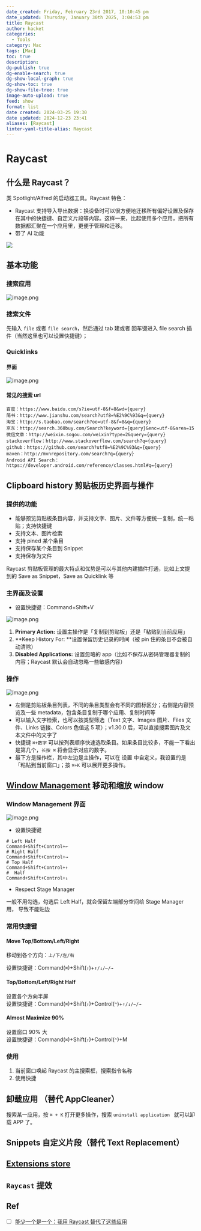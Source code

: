 ```yaml
---
date_created: Friday, February 23rd 2017, 10:10:45 pm
date_updated: Thursday, January 30th 2025, 3:04:53 pm
title: Raycast
author: hacket
categories:
  - Tools
category: Mac
tags: [Mac]
toc: true
description: 
dg-publish: true
dg-enable-search: true
dg-show-local-graph: true
dg-show-toc: true
dg-show-file-tree: true
image-auto-upload: true
feed: show
format: list
date created: 2024-03-25 19:30
date updated: 2024-12-23 23:41
aliases: [Raycast]
linter-yaml-title-alias: Raycast
---
```


# Raycast

## 什么是 Raycast？

类 Spotlight/Alfred 的启动器工具。Raycast 特色：

- Raycast 支持导入导出数据：换设备时可以很方便地迁移所有偏好设置及保存在其中的快捷键、自定义片段等内容。这样一来，比起使用多个应用，把所有数据都汇聚在一个应用里，更便于管理和迁移。
- 带了 AI 功能 

![](https://raw.githubusercontent.com/hacket/ObsidianOSS/master/obsidian/202501010053692.png)

## 基本功能

### 搜索应用

![image.png](https://raw.githubusercontent.com/hacket/ObsidianOSS/master/obsidian/202501010053700.png)

### 搜索文件

先输入 `file` 或者 `file search`，然后通过 tab 建或者 回车键进入 file search 插件（当然这里也可以设置快捷键）；

### Quicklinks

#### 界面

![image.png](https://raw.githubusercontent.com/hacket/ObsidianOSS/master/obsidian/202501010053701.png)

#### 常见的搜索 url

```
百度：https://www.baidu.com/s?ie=utf-8&f=8&wd={query}
简书：http://www.jianshu.com/search?utf8=%E2%9C%93&q={query}
淘宝：http://s.taobao.com/search?oe=utf-8&f=8&q={query}
京东：http://search.360buy.com/Search?keyword={query}&enc=utf-8&area=15
微信文章：http://weixin.sogou.com/weixin?type=2&query={query}
stackoverflow：http://www.stackoverflow.com/search?q={query}
github：https://github.com/search?utf8=%E2%9C%93&q={query}
maven：http://mvnrepository.com/search?q={query}
Android API Search：https://developer.android.com/reference/classes.html#q={query}
```

## Clipboard history 剪贴板历史界面与操作

### 提供的功能

- 能够预览剪贴板条目内容，并支持文字、图片、文件等方便统一复制，统一粘贴；支持快捷键
- 支持文本、图片检索
- 支持 pined 某个条目
- 支持保存某个条目到 Snippet
- 支持保存为文件

Raycast 剪贴板管理的最大特点和优势是可以与其他内建插件打通，比如上文提到的 Save as Snippet，Save as Quicklink 等

### 主界面及设置

- 设置快捷键：Command+Shift+V

![image.png](https://raw.githubusercontent.com/hacket/ObsidianOSS/master/obsidian/202501010053702.png)

1. **Primary Action:** 设置主操作是「复制到剪贴板」还是「粘贴到当前应用」
2. **Keep History For: **设置保留历史记录的时间（被 pin 住的条目不会被自动清除）
3. **Disabled Applications:** 设置忽略的 app（比如不保存从密码管理器复制的内容；Raycast 默认会自动忽略一些敏感内容）

### 操作

![image.png](https://raw.githubusercontent.com/hacket/ObsidianOSS/master/obsidian/202501010053703.png)

- 左侧是剪贴板条目列表，不同的条目类型会有不同的图标区分；右侧是内容预览及一些 metadata，包含条目复制于哪个应用、复制时间等
- 可以输入文字检索，也可以按类型筛选（Text 文字、Images 图片、Files 文件、Links 链接、Colors 色值这 5 项）；v1.30.0 后，可以直接搜索图片及文本文件中的文字了
- 快捷键 `⌘+数字` 可以按列表顺序快速选取条目。如果条目比较多，不能一下看出是第几个，`长按 ⌘` 将会显示对应的数字。
- 最下方是操作栏，其中左边是主操作，可以在 设置 中自定义，我设置的是「粘贴到当前窗口」；按 `⌘+K` 可以展开更多操作。

## [Window Management](https://raycastapp.notion.site/Window-Management-30b5f3e5210e43ebb63969cfc8cda717) 移动和缩放 window

### Window Management 界面

![image.png](https://raw.githubusercontent.com/hacket/ObsidianOSS/master/obsidian/202501010053704.png)

- 设置快捷键

```shell
# Left Half
Command+Shift+Control+←
# Right Half
Command+Shift+Control+→
# Top Half
Command+Shift+Control+↑
#  Half
Command+Shift+Control+↓
```

- Respect Stage Manager

一般不用勾选，勾选后 Left Half，就会保留左端部分空间给 Stage Manager 用， 导致不能贴边

### 常用快捷键

#### Move Top/Bottom/Left/Right

移动到各个方向：`上/下/左/右`

设置快捷键：Command(`⌘`)+Shift(`⇧`)+`↑/↓/←/→`

#### Top/Bottom/Left/Right Half

设置各个方向半屏<br>设置快捷键：Command(`⌘`)+Shift(`⇧`)+Control(`⌃`)+`↑/↓/←/→`

#### Almost Maximize 90%

设置窗口 90% 大<br>设置快捷键：Command(`⌘`)+Shift(`⇧`)+Control(`⌃`)+M

### 使用

1. 当前窗口唤起 Raycast 的主搜索框，搜索指令名称
2. 使用快捷

## 卸载应用 （替代 AppCleaner）

搜索某一应用，按 `⌘ + K` 打开更多操作，搜索 ` uninstall application  ` 就可以卸载 APP 了。

## Snippets 自定义片段（替代 Text Replacement）

## [Extensions store](https://www.raycast.com/store)

## `Raycast` 提效

## Ref

- [ ] [能少一个是一个：我用 Raycast 替代了这些应用](https://sspai.com/post/72540)
